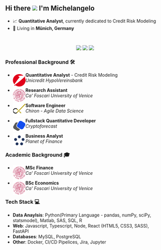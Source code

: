 ## Hi there <img src="https://media.giphy.com/media/hvRJCLFzcasrR4ia7z/giphy.gif" width="25px"> I'm Michelangelo

- 📈 **Quantitative Analyst**, currently dedicated to Credit Risk Modeling
- 📍 Living in **Münich, Germany**

<br>
<div align="center">

[![](https://img.shields.io/badge/-Linkedin-informational?style=for-the-badge&logo=linkedin&logoColor=white&color=2867B2)](https://www.linkedin.com/in/DFMichelangelo/)
[![](https://img.shields.io/badge/-Facebook-informational?style=for-the-badge&logo=facebook&logoColor=white&color=3b5998)](https://www.facebook.com/michelangelo.defrancesco)
[![](https://img.shields.io/badge/-Instagram-informational?style=for-the-badge&logo=instagram&logoColor=white&color=C13584)](https://www.instagram.com/michelangelo.df/)

</div>

### Professional Background 🛠️

- <img align="left" src="./media/Unicredit.png" /> 
    <strong>Quantitative Analyst</strong> - Credit Risk Modeling
    <br>
    <em>Unicredit HypoVereinsbank</em>

* <img align="left" src="./media/CaFoscari.png" /> <strong>Research Assistant</strong>
  <br>
  <em>Ca' Foscari University of Venice</em>

* <img align="left" src="./media/Chiron.png" /> <strong>Software Engineer</strong>
  <br>
  <em>Chiron - Agile Data Science</em>

* <img align="left" src="./media/Cryptoforecast.png" /> <strong>Fullstack Quantitative Developer</strong>
  <br>
  <em>Cryptoforecast</em>

* <img align="left" src="./media/PlanetOfFinance.png" /> <strong>Business Analyst</strong>
  <br>
  <em>Planet of Finance</em>

### Academic Background 🎓

- <img align="left" src="./media/CaFoscari.png" /> <strong>MSc Finance</strong>
  <br>
  <em>Ca' Foscari University of Venice</em>

- <img align="left" src="./media/CaFoscari.png" > <strong>BSc Economics</strong>
  <br>
  <em>Ca' Foscari University of Venice</em>

### Tech Stack 💻

- **Data Anaylsis**: Python(Primary Language -  pandas, numPy, sciPy, statsmodel), Matlab, SAS, SQL, R
- **Web**: Javascript, Typescript, Node, React (HTML5, CSS3, SASS), FastAPI
- **Databases**: MySQL, PostgreSQL
- **Other**: Docker, CI/CD Pipelices, Jira, Jupyter
